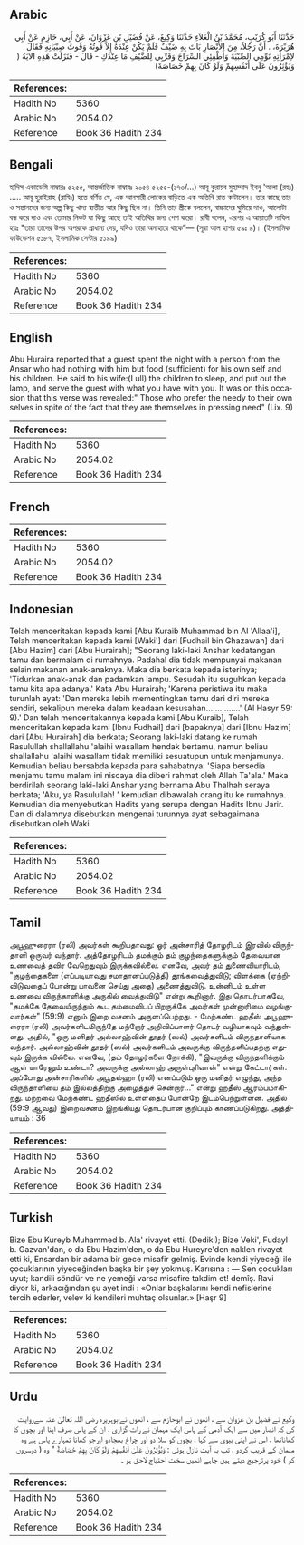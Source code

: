 ## Arabic


<div dir="rtl" lang="ar" style={{fontSize:'larger',backgroundColor:'#f8f9fa',padding:20}}>
حَدَّثَنَا أَبُو كُرَيْبٍ، مُحَمَّدُ بْنُ الْعَلاَءِ حَدَّثَنَا وَكِيعٌ، عَنْ فُضَيْلِ بْنِ غَزْوَانَ، عَنْ أَبِي، حَازِمٍ عَنْ أَبِي هُرَيْرَةَ، ‏.‏ أَنَّ رَجُلاً، مِنَ الأَنْصَارِ بَاتَ بِهِ ضَيْفٌ فَلَمْ يَكُنْ عِنْدَهُ إِلاَّ قُوتُهُ وَقُوتُ صِبْيَانِهِ فَقَالَ لاِمْرَأَتِهِ نَوِّمِي الصِّبْيَةَ وَأَطْفِئِي السِّرَاجَ وَقَرِّبِي لِلضَّيْفِ مَا عِنْدَكِ - قَالَ - فَنَزَلَتْ هَذِهِ الآيَةُ ‏(‏ وَيُؤْثِرُونَ عَلَى أَنْفُسِهِمْ وَلَوْ كَانَ بِهِمْ خَصَاصَةٌ‏)‏
</div>
<div style={{backgroundColor:'#f8f9fa',padding:20, marginBottom: 10}}><table> <thead> <tr> <th>References:</th> <th></th> </tr> </thead> <tbody><tr><td>Hadith No</td><td>5360</td></tr><tr><td>Arabic No</td><td>2054.02</td></tr><tr><td>Reference</td><td>Book 36 Hadith 234</td></tr></tbody></table></div>

## Bengali


<div dir="ltr" lang="bn" style={{fontSize:'larger',backgroundColor:'#f8f9fa',padding:20}}>
হাদিস একাডেমি নাম্বারঃ ৫২৫৫, আন্তর্জাতিক নাম্বারঃ ২০৫৪ ৫২৫৫-(১৭৩/...) আবূ কুরায়ব মুহাম্মাদ ইবনু 'আলা (রহঃ) ..... আবূ হুরাইরাহ (রাযিঃ) হতে বর্ণিত যে, এক আনসারী লোকের বাড়িতে এক অতিথি রাত কাটালেন। তার কাছে তার ও সন্তানদের জন্য অল্প কিছু খাদ্য ব্যতীত আর কিছু ছিল না। তিনি তার স্ত্রীকে বললেন, বাচ্চাদের ঘুমিয়ে দাও, আলোটা বন্ধ করে দাও এবং তোমার নিকট যা কিছু আছে তাই অতিথির জন্য পেশ করো। রাবী বলেন, এরপর এ আয়াতটি নাযিল হয়ঃ "তারা তাদের উপর অপরকে প্রাধান্য দেয়, যদিও তারা অনাহারে থাকে”— (সূরা আল হাশর ৫৯ঃ ৯)। (ইসলামিক ফাউন্ডেশন ৫১৮৭, ইসলামিক সেন্টার ৫১৯৯)
</div>
<div style={{backgroundColor:'#f8f9fa',padding:20, marginBottom: 10}}><table> <thead> <tr> <th>References:</th> <th></th> </tr> </thead> <tbody><tr><td>Hadith No</td><td>5360</td></tr><tr><td>Arabic No</td><td>2054.02</td></tr><tr><td>Reference</td><td>Book 36 Hadith 234</td></tr></tbody></table></div>

## English


<div dir="ltr" lang="en" style={{fontSize:'larger',backgroundColor:'#f8f9fa',padding:20}}>
Abu Huraira reported that a guest spent the night with a person from the Ansar who had nothing with him but food (sufficient) for his own self and his children. He said to his wife:(Lull) the children to sleep, and put out the lamp, and serve the guest with what you have with you. It was on this occasion that this verse was revealed:" Those who prefer the needy to their own selves in spite of the fact that they are themselves in pressing need" (Lix. 9)
</div>
<div style={{backgroundColor:'#f8f9fa',padding:20, marginBottom: 10}}><table> <thead> <tr> <th>References:</th> <th></th> </tr> </thead> <tbody><tr><td>Hadith No</td><td>5360</td></tr><tr><td>Arabic No</td><td>2054.02</td></tr><tr><td>Reference</td><td>Book 36 Hadith 234</td></tr></tbody></table></div>

## French


<div dir="ltr" lang="fr" style={{fontSize:'larger',backgroundColor:'#f8f9fa',padding:20}}>

</div>
<div style={{backgroundColor:'#f8f9fa',padding:20, marginBottom: 10}}><table> <thead> <tr> <th>References:</th> <th></th> </tr> </thead> <tbody><tr><td>Hadith No</td><td>5360</td></tr><tr><td>Arabic No</td><td>2054.02</td></tr><tr><td>Reference</td><td>Book 36 Hadith 234</td></tr></tbody></table></div>

## Indonesian


<div dir="ltr" lang="id" style={{fontSize:'larger',backgroundColor:'#f8f9fa',padding:20}}>
Telah menceritakan kepada kami [Abu Kuraib Muhammad bin Al 'Allaa'i], Telah menceritakan kepada kami [Waki'] dari [Fudhail bin Ghazawan] dari [Abu Hazim] dari [Abu Hurairah]; "Seorang laki-laki Anshar kedatangan tamu dan bermalam di rumahnya. Padahal dia tidak mempunyai makanan selain makanan anak-anaknya. Maka dia berkata kepada isterinya; 'Tidurkan anak-anak dan padamkan lampu. Sesudah itu suguhkan kepada tamu kita apa adanya.' Kata Abu Hurairah; 'Karena peristiwa itu maka turunlah ayat: 'Dan mereka lebih mementingkan tamu dari diri mereka sendiri, sekalipun mereka dalam keadaan kesusahan……………' (Al Hasyr 59: 9).' Dan telah menceritakannya kepada kami [Abu Kuraib], Telah menceritakan kepada kami [Ibnu Fudhail] dari [bapaknya] dari [Ibnu Hazim] dari [Abu Hurairah] dia berkata; Seorang laki-laki datang ke rumah Rasulullah shallallahu 'alaihi wasallam hendak bertamu, namun beliau shallallahu 'alaihi wasallam tidak memiliki sesuatupun untuk menjamunya. Kemudian beliau bersabda kepada para sahabatnya: 'Siapa bersedia menjamu tamu malam ini niscaya dia diberi rahmat oleh Allah Ta'ala.' Maka berdirilah seorang laki-laki Anshar yang bernama Abu Thalhah seraya berkata; 'Aku, ya Rasulullah! ' kemudian dibawalah orang itu ke rumahnya. Kemudian dia menyebutkan Hadits yang serupa dengan Hadits Ibnu Jarir. Dan di dalamnya disebutkan mengenai turunnya ayat sebagaimana disebutkan oleh Waki
</div>
<div style={{backgroundColor:'#f8f9fa',padding:20, marginBottom: 10}}><table> <thead> <tr> <th>References:</th> <th></th> </tr> </thead> <tbody><tr><td>Hadith No</td><td>5360</td></tr><tr><td>Arabic No</td><td>2054.02</td></tr><tr><td>Reference</td><td>Book 36 Hadith 234</td></tr></tbody></table></div>

## Tamil


<div dir="ltr" lang="ta" style={{fontSize:'larger',backgroundColor:'#f8f9fa',padding:20}}>
அபூஹுரைரா (ரலி) அவர்கள் கூறியதாவது: ஓர் அன்சாரித் தோழரிடம் இரவில் விருந்தாளி ஒருவர் வந்தார். அத்தோழரிடம் தமக்கும் தம் குழந்தைகளுக்கும் தேவையான உணவைத் தவிர வேறெதுவும் இருக்கவில்லை. எனவே, அவர் தம் துணைவியாரிடம், "குழந்தைகளை (எப்படியாவது சமாதானப்படுத்தி) தூங்கவைத்துவிடு; விளக்கை (ஏற்றிவிடுவதைப் போன்று பாவனை செய்து அதை) அணைத்துவிடு. உன்னிடம் உள்ள உணவை விருந்தாளிக்கு அருகில் வைத்துவிடு" என்று கூறினார். இது தொடர்பாகவே, "தமக்கே தேவையிருந்தும் கூட தம்மைவிடப் பிறருக்கே அவர்கள் முன்னுரிமை வழங்குவார்கள்" (59:9) எனும் இறை வசனம் அருளப்பெற்றது. - மேற்கண்ட ஹதீஸ் அபூஹுரைரா (ரலி) அவர்களிடமிருந்தே மற்றோர் அறிவிப்பாளர் தொடர் வழியாகவும் வந்துள்ளது. அதில், "ஒரு மனிதர் அல்லாஹ்வின் தூதர் (ஸல்) அவர்களிடம் விருந்தாளியாக வந்தார். அல்லாஹ்வின் தூதர் (ஸல்) அவர்களிடம் அவருக்கு விருந்தளிப்பதற்கு எதுவும் இருக்க வில்லை. எனவே, (தம் தோழர்களை நோக்கி), "இவருக்கு விருந்தளிக்கும் ஆள் யாரேனும் உண்டா? அவருக்கு அல்லாஹ் அருள்புரிவான்" என்று கேட்டார்கள். அப்போது அன்சாரிகளில் அபூதல்ஹா (ரலி) எனப்படும் ஒரு மனிதர் எழுந்து, அந்த விருந்தாளியை தம் இல்லத்திற்கு அழைத்துச் சென்றார்..." என்று ஹதீஸ் ஆரம்பமாகிறது. மற்றவை மேற்கண்ட ஹதீஸில் உள்ளதைப் போன்றே இடம்பெற்றுள்ளன. அதில் (59:9 ஆவது) இறைவசனம் இறங்கியது தொடர்பான குறிப்பும் காணப்படுகிறது. அத்தியாயம் : 36
</div>
<div style={{backgroundColor:'#f8f9fa',padding:20, marginBottom: 10}}><table> <thead> <tr> <th>References:</th> <th></th> </tr> </thead> <tbody><tr><td>Hadith No</td><td>5360</td></tr><tr><td>Arabic No</td><td>2054.02</td></tr><tr><td>Reference</td><td>Book 36 Hadith 234</td></tr></tbody></table></div>

## Turkish


<div dir="ltr" lang="tr" style={{fontSize:'larger',backgroundColor:'#f8f9fa',padding:20}}>
Bize Ebu Kureyb Muhammed b. Ala' rivayet etti. (Dediki); Bize Veki', FudayI b. Gazvan'dan, o da Ebu Hazim'den, o da Ebu Hureyre'den naklen rivayet etti ki, Ensardan bir adama bir gece misafir gelmiş. Evinde kendi yiyeceği ile çocuklarının yiyeceğinden başka bir şey yokmuş. Karısına : — Sen çocukları uyut; kandili söndür ve ne yemeği varsa misafire takdim et! demîş. Ravi diyor ki, arkacığından şu ayet indi : «Onlar başkalarını kendi nefislerine tercih ederler, velev ki kendileri muhtaç olsunlar.» [Haşr 9]
</div>
<div style={{backgroundColor:'#f8f9fa',padding:20, marginBottom: 10}}><table> <thead> <tr> <th>References:</th> <th></th> </tr> </thead> <tbody><tr><td>Hadith No</td><td>5360</td></tr><tr><td>Arabic No</td><td>2054.02</td></tr><tr><td>Reference</td><td>Book 36 Hadith 234</td></tr></tbody></table></div>

## Urdu


<div dir="rtl" lang="ur" style={{fontSize:'larger',backgroundColor:'#f8f9fa',padding:20}}>
وکیع نے فضیل بن غزوان سے ، انھوں نے ابوحازم سے ، انھوں نےابوہریرہ رضی اللہ تعالیٰ عنہ سےروایت کی کہ انصار میں سے ایک آدمی کے پاس ایک مہمان نے رات گزاری ، ان کے پاس صرف اپنا اور بچوں کا کھاناتھا ، اس نے اپنی بیوی سے کہا ، بچوں کو سلا دو اور چراغ بھجادو اورجو کھانا تمہارے پاس ہے وہ مہمان کے قریب کردو ، تب یہ آیت نازل ہوئی : وَيُؤْثِرُونَ عَلَىٰ أَنفُسِهِمْ وَلَوْ كَانَ بِهِمْ خَصَاصَةٌ " وہ ( دوسروں کو ) خود پرترجیح دیتے ہیں چاہے انھیں سخت احتیاج لاحق ہو ۔
</div>
<div style={{backgroundColor:'#f8f9fa',padding:20, marginBottom: 10}}><table> <thead> <tr> <th>References:</th> <th></th> </tr> </thead> <tbody><tr><td>Hadith No</td><td>5360</td></tr><tr><td>Arabic No</td><td>2054.02</td></tr><tr><td>Reference</td><td>Book 36 Hadith 234</td></tr></tbody></table></div>